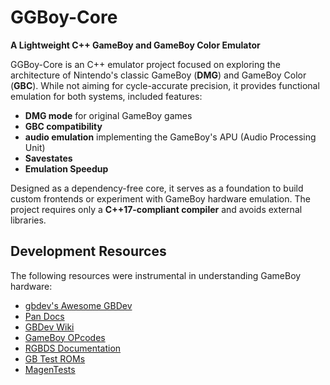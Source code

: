 # GGBoy-Core  
**A Lightweight C++ GameBoy and GameBoy Color Emulator**  

GGBoy-Core is an C++ emulator project focused on exploring the architecture of Nintendo's classic GameBoy (**DMG**) and GameBoy Color (**GBC**). While not aiming for cycle-accurate precision, it provides functional emulation for both systems, included features:  
- **DMG mode** for original GameBoy games  
- **GBC compatibility**
- **audio emulation** implementing the GameBoy's APU (Audio Processing Unit)
- **Savestates**
- **Emulation Speedup**

Designed as a dependency-free core, it serves as a foundation to build custom frontends or experiment with GameBoy hardware emulation. The project requires only a **C++17-compliant compiler** and avoids external libraries.


## Development Resources  
The following resources were instrumental in understanding GameBoy hardware:  
- [gbdev's Awesome GBDev](https://github.com/gbdev/awesome-gbdev#emulator-development)  
- [Pan Docs](https://gbdev.io/pandocs/)  
- [GBDev Wiki](https://gbdev.gg8.se/wiki/articles/Main_Page)  
- [GameBoy OPcodes](https://izik1.github.io/gbops/)  
- [RGBDS Documentation](https://rgbds.gbdev.io/docs/master/gbz80.7)  
- [GB Test ROMs](https://github.com/retrio/gb-test-roms/tree/master)  
- [MagenTests](https://github.com/alloncm/MagenTests)  